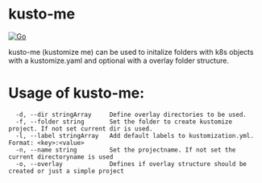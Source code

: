 # kusto-me
[![Go](https://github.com/steffakasid/kusto-me/actions/workflows/go.yml/badge.svg)](https://github.com/steffakasid/kusto-me/actions/workflows/go.yml)

kusto-me (kustomize me) can be used to initalize folders with k8s objects with a kustomize.yaml and optional with a overlay folder structure.

# Usage of kusto-me:
```
  -d, --dir stringArray     Define overlay directories to be used.
  -f, --folder string       Set the folder to create kustomize project. If not set current dir is used.
  -l, --label stringArray   Add default labels to kustomization.yml. Format: <key>:<value>
  -n, --name string         Set the projectname. If not set the current directoryname is used
  -o, --overlay             Defines if overlay structure should be created or just a simple project
```